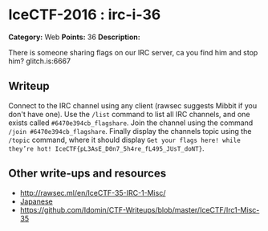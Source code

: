 # IceCTF-2016 : irc-i-36

**Category:** Web
**Points:** 36
**Description:**

There is someone sharing flags on our IRC server, ca you find him and stop him? glitch.is:6667

## Writeup

Connect to the IRC channel using any client (rawsec suggests Mibbit if you don't have one). Use the `/list` command to list all IRC channels, and one exists called `#6470e394cb_flagshare`. Join the channel using the command `/join #6470e394cb_flagshare`. Finally display the channels topic using the `/topic` command, where it should display `Get your flags here! while they’re hot! IceCTF{pL3AsE_D0n7_5h4re_fL495_JUsT_doNT}`.

## Other write-ups and resources

* http://rawsec.ml/en/IceCTF-35-IRC-1-Misc/
* [Japanese](https://ctftime.org/writeup/3815)
* https://github.com/Idomin/CTF-Writeups/blob/master/IceCTF/Irc1-Misc-35
